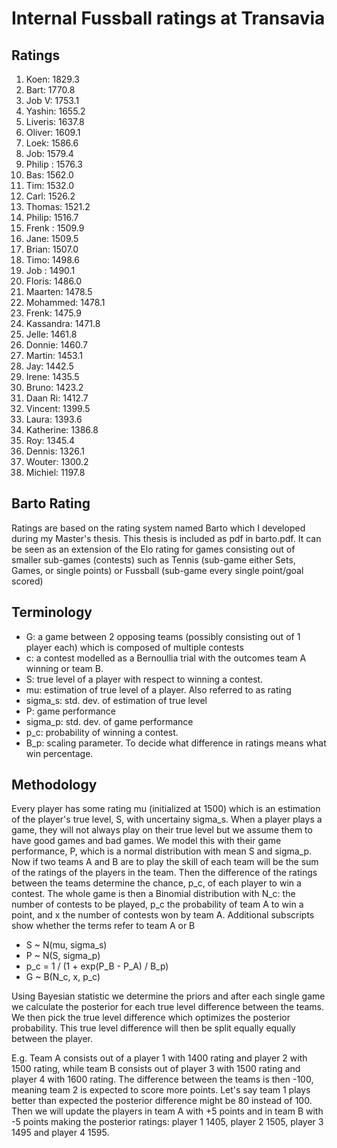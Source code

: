# Internal Fussball ratings at Transavia
## Ratings
1. Koen: 1829.3 
2. Bart: 1770.8 
3. Job V: 1753.1 
4. Yashin: 1655.2 
5. Liveris: 1637.8 
6. Oliver: 1609.1 
7. Loek: 1586.6 
8. Job: 1579.4 
9. Philip : 1576.3 
10. Bas: 1562.0 
11. Tim: 1532.0 
12. Carl: 1526.2 
13. Thomas: 1521.2 
14. Philip: 1516.7 
15. Frenk : 1509.9 
16. Jane: 1509.5 
17. Brian: 1507.0 
18. Timo: 1498.6 
19. Job : 1490.1 
20. Floris: 1486.0 
21. Maarten: 1478.5 
22. Mohammed: 1478.1 
23. Frenk: 1475.9 
24. Kassandra: 1471.8 
25. Jelle: 1461.8 
26. Donnie: 1460.7 
27. Martin: 1453.1 
28. Jay: 1442.5 
29. Irene: 1435.5 
30. Bruno: 1423.2 
31. Daan Ri: 1412.7 
32. Vincent: 1399.5 
33. Laura: 1393.6 
34. Katherine: 1386.8 
35. Roy: 1345.4 
36. Dennis: 1326.1 
37. Wouter: 1300.2 
38. Michiel: 1197.8 

## Barto Rating
Ratings are based on the rating system named Barto which I developed during my Master's thesis. This thesis is included as pdf in barto.pdf. It can be seen as an extension of the Elo rating for games consisting out of smaller sub-games (contests) such as Tennis (sub-game either Sets, Games, or single points) or Fussball (sub-game every single point/goal scored)
## Terminology
- G: a game between 2 opposing teams (possibly consisting out of 1 player each) which is composed of multiple contests
- c: a contest modelled as a Bernoullia trial with the outcomes team A winning or team B.
- S: true level of a player with respect to winning a contest.
- mu: estimation of true level of a player. Also referred to as rating
- sigma_s: std. dev. of estimation of true level
- P: game performance
- sigma_p: std. dev. of game performance
- p_c: probability of winning a contest.
- B_p: scaling parameter. To decide what difference in ratings means what win percentage.
## Methodology
Every player has some rating mu (initialized at 1500) which is an estimation of the player's true level, S, with uncertainy sigma_s. When a player plays a game, they will not always play on their true level but we assume them to have good games and bad games. We model this with their game performance, P, which is a normal distribution with mean S and sigma_p. Now if two teams A and B are to play the skill of each team will be the sum of the ratings of the players in the team. Then the difference of the ratings between the teams determine the chance, p_c, of each player to win a contest. The whole game is then a Binomial distribution with N_c: the number of contests to be played, p_c the probability of team A to win a point, and x the number of contests won by team A. Additional subscripts show whether the terms refer to team A or B
- S ~ N(mu, sigma_s)
- P ~ N(S, sigma_p)
- p_c = 1 / (1 + exp(P_B - P_A) / B_p)
- G ~ B(N_c, x, p_c)

Using Bayesian statistic we determine the priors and after each single game we calculate the posterior for each true level difference between the teams. We then pick the true level difference which optimizes the posterior probability. This true level difference will then be split equally equally between the player. 

E.g. Team A consists out of a player 1 with 1400 rating and player 2 with 1500 rating, while team B consists out of player 3 with 1500 rating and player 4 with 1600 rating. The difference between the teams is then -100, meaning team 2 is expected to score more points. Let's say team 1 plays better than expected the posterior difference might be 80 instead of 100. Then we will update the players in team A with +5 points and in team B with -5 points making the posterior ratings: player 1 1405, player 2 1505, player 3 1495 and player 4 1595.